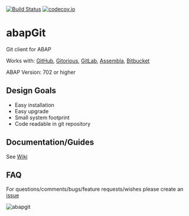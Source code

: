 [![Build Status](https://travis-ci.org/larshp/abapGit.svg?branch=master)](https://travis-ci.org/larshp/abapGit)
[![codecov.io](https://codecov.io/github/larshp/abapGit/coverage.svg?branch=master)](https://codecov.io/github/larshp/abapGit?branch=master)

# abapGit #

Git client for ABAP

Works with: [GitHub](https://github.com/), [Gitorious](https://gitorious.org/), [GitLab](https://gitlab.com/), [Assembla](https://www.assembla.com/git/), [Bitbucket](https://bitbucket.org/)

ABAP Version: 702 or higher

## Design Goals ##
- Easy installation
- Easy upgrade
- Small system footprint
- Code readable in git repository

## Documentation/Guides ##
See [Wiki](https://github.com/larshp/abapGit/wiki/)

## FAQ ##
For questions/comments/bugs/feature requests/wishes please create an [issue](https://github.com/larshp/abapGit/issues)

![abapgit](https://github.com/larshp/abapGit/wiki/img/abapgit.png)
